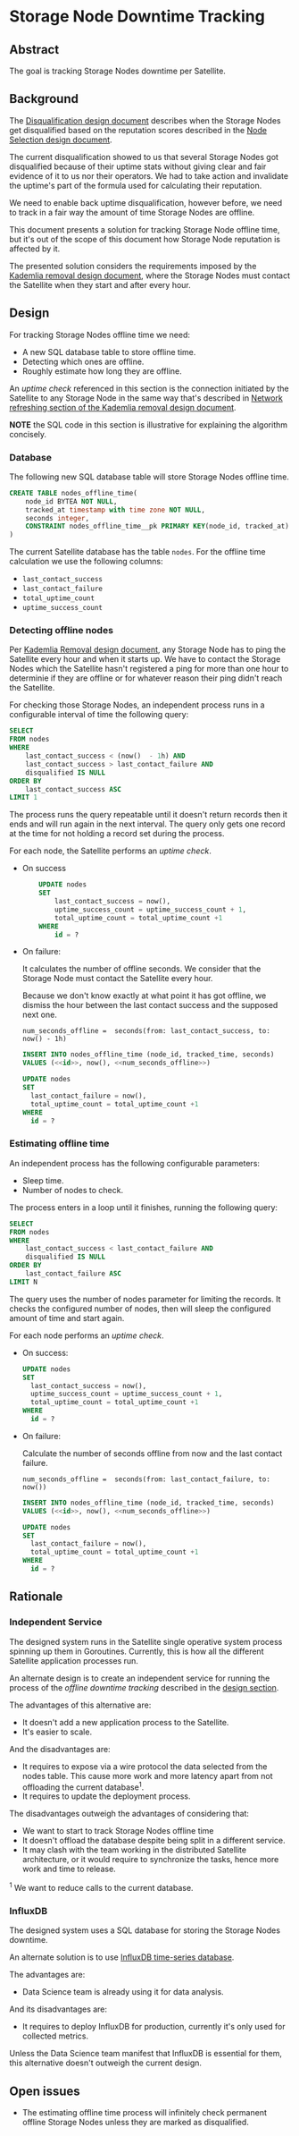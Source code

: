 # Storage Node Downtime Tracking

## Abstract

The goal is tracking Storage Nodes downtime per Satellite.

## Background

The [Disqualification design document](disqualification.md) describes when the Storage Nodes get disqualified based on the reputation scores described in the [Node Selection design document](node-selection.md).

The current disqualification showed to us that several Storage Nodes got disqualified because of their uptime stats without giving clear and fair evidence of it to us nor their operators. We had to take action and invalidate the uptime's part of the formula used for calculating their reputation.

We need to enable back uptime disqualification, however before, we need to track in a fair way the amount of time Storage Nodes are offline.

This document presents a solution for tracking  Storage Node offline time, but it's out of the scope of this document how Storage Node reputation is affected by it.

The presented solution considers the requirements imposed by the [Kademlia removal design document](kademia-removal.md), where the Storage Nodes must contact the Satellite when they start and after every hour.

## Design

For tracking Storage Nodes offline time we need:

- A new SQL database table to store offline time.
- Detecting which ones are offline.
- Roughly estimate how long they are offline.

An _uptime check_ referenced in this section is the connection initiated by the Satellite to any Storage Node in the same way that's described in [Network refreshing section of the Kademlia removal design document](kademia-removal.md#network-refreshing).

__NOTE__ the SQL code in this section is illustrative for explaining the algorithm concisely.

### Database

The following new SQL database table will store Storage Nodes offline time.

```sql
CREATE TABLE nodes_offline_time(
    node_id BYTEA NOT NULL,
    tracked_at timestamp with time zone NOT NULL,
    seconds integer,                                                    -- Measured number of seconds being offline
    CONSTRAINT nodes_offline_time__pk PRIMARY KEY(node_id, tracked_at)
)
```

The current Satellite database has the table `nodes`. For the offline time calculation we use the following columns:

- `last_contact_success`
- `last_contact_failure`
- `total_uptime_count`
- `uptime_success_count`

### Detecting offline nodes

Per [Kademlia Removal design document](https://github.com/storj/storj/blob/master/docs/design/kademlia-removal.md#network-refreshing), any Storage Node has to ping the Satellite every hour and when it starts up. We have to contact the Storage Nodes which the Satellite hasn't registered a ping for more than one hour to determinie if they are offline or for whatever reason their ping didn't reach the Satellite.

For checking those Storage Nodes, an independent process runs in a configurable interval of time the following query:

```sql
SELECT
FROM nodes
WHERE
    last_contact_success < (now()  - 1h) AND
    last_contact_success > last_contact_failure AND
    disqualified IS NULL
ORDER BY
    last_contact_success ASC
LIMIT 1
```

The process runs the query repeatable until it doesn't return records then it ends and will run again in the next interval. The query only gets one record at the time for not holding a record set during the process.

For each node, the Satellite performs an _uptime check_.

* On success
    ```sql
        UPDATE nodes
        SET
            last_contact_success = now(),
            uptime_success_count = uptime_success_count + 1,
            total_uptime_count = total_uptime_count +1
        WHERE
            id = ?
    ```
* On failure:

  It calculates the number of offline seconds. We consider that the Storage Node must contact the Satellite every hour.

  Because we don't know exactly at what point it has got offline, we dismiss the hour between the last contact success and the supposed next one.

  ```
  num_seconds_offline =  seconds(from: last_contact_success, to: now() - 1h)
  ```

  ```sql
  INSERT INTO nodes_offline_time (node_id, tracked_time, seconds)
  VALUES (<<id>>, now(), <<num_seconds_offline>>)
  ```

  ```sql
  UPDATE nodes
  SET
    last_contact_failure = now(),
    total_uptime_count = total_uptime_count +1
  WHERE
    id = ?
   ```

### Estimating offline time

An independent process has the following configurable parameters:

- Sleep time.
- Number of nodes to check.

The process enters in a loop until it finishes, running the following query:

```sql
SELECT
FROM nodes
WHERE
    last_contact_success < last_contact_failure AND
    disqualified IS NULL
ORDER BY
    last_contact_failure ASC
LIMIT N
```

The query uses the number of nodes parameter for limiting the records.
It checks the configured number of nodes, then will sleep the configured amount of time and start again.

For each node performs an _uptime check_.

* On success:
  ```sql
  UPDATE nodes
  SET
    last_contact_success = now(),
    uptime_success_count = uptime_success_count + 1,
    total_uptime_count = total_uptime_count +1
  WHERE
    id = ?
  ```
* On failure:

  Calculate the number of seconds offline from now and the last contact failure.
  ```
  num_seconds_offline =  seconds(from: last_contact_failure, to: now())
  ```

  ```sql
  INSERT INTO nodes_offline_time (node_id, tracked_time, seconds)
  VALUES (<<id>>, now(), <<num_seconds_offline>>)
  ```

  ```sql
  UPDATE nodes
  SET
    last_contact_failure = now(),
    total_uptime_count = total_uptime_count +1
  WHERE
    id = ?
  ```

## Rationale

### Independent Service

The designed system runs in the Satellite single operative system process spinning up them in Goroutines. Currently, this is how all the different Satellite application processes run.

An alternate design is to create an independent service for running the process of the _offline downtime tracking_ described in the [design section](#design).

The advantages of this alternative are:

* It doesn't add a new application process to the Satellite.
* It's easier to scale.

And the disadvantages are:

* It requires to expose via a wire protocol the data selected from the nodes table. This cause more work and more latency apart from not offloading the current database<sup>1</sup>.
* It requires to update the deployment process.

The disadvantages outweigh the advantages of considering that:

* We want to start to track Storage Nodes offline time
* It doesn't offload the database despite being split in a different service.
* It may clash with the team working in the distributed Satellite architecture, or it would require to synchronize the tasks, hence more work and time to release.


<sup>1</sup> We want to reduce calls to the current database.

### InfluxDB

The designed system uses a SQL database for storing the Storage Nodes downtime.

An alternate solution is to use [InfluxDB time-series database](https://www.influxdata.com/).

The advantages are:

* Data Science team is already using it for data analysis.

And its disadvantages are:

* It requires to deploy InfluxDB for production, currently it's only used for collected metrics.

Unless the Data Science team manifest that InfluxDB is essential for them, this alternative doesn't outweigh the current design.


## Open issues

* The estimating offline time process will infinitely check permanent offline Storage Nodes unless they are marked as disqualified.
